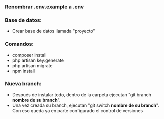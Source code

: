 ### Renombrar .env.example a .env

### Base de datos:

-   Crear base de datos llamada "proyecto"

### Comandos:

-   composer install
-   php artisan key:generate
-   php artisan migrate
-   npm install

### Nueva branch:

-   Después de instalar todo, dentro de la carpeta ejecutan "git branch **nombre de su branch**".
-   Una vez creada su branch, ejecutan "git switch **nombre de su branch**". Con eso queda ya en parte configurado el control de versiones
